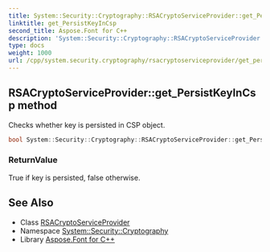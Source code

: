 ```yaml
---
title: System::Security::Cryptography::RSACryptoServiceProvider::get_PersistKeyInCsp method
linktitle: get_PersistKeyInCsp
second_title: Aspose.Font for C++
description: 'System::Security::Cryptography::RSACryptoServiceProvider::get_PersistKeyInCsp method. Checks whether key is persisted in CSP object in C++.'
type: docs
weight: 1000
url: /cpp/system.security.cryptography/rsacryptoserviceprovider/get_persistkeyincsp/
---
```

## RSACryptoServiceProvider::get_PersistKeyInCsp method


Checks whether key is persisted in CSP object.

```cpp
bool System::Security::Cryptography::RSACryptoServiceProvider::get_PersistKeyInCsp() const
```


### ReturnValue

True if key is persisted, false otherwise.

## See Also

* Class [RSACryptoServiceProvider](../)
* Namespace [System::Security::Cryptography](../../)
* Library [Aspose.Font for C++](../../../)
